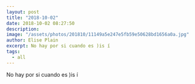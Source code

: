 ```yaml
---
layout: post
title: "2018-10-02"
date: 2018-10-02 08:27:50
description: 
image: "/assets/photos/201810/11149a5e247e5fb59e50628bd1656a0a.jpg"
author: Elise Plain
excerpt: No hay por si cuando es )is í
tags: 
  - all
---
```


No hay por si cuando es )is í
<p></p>
